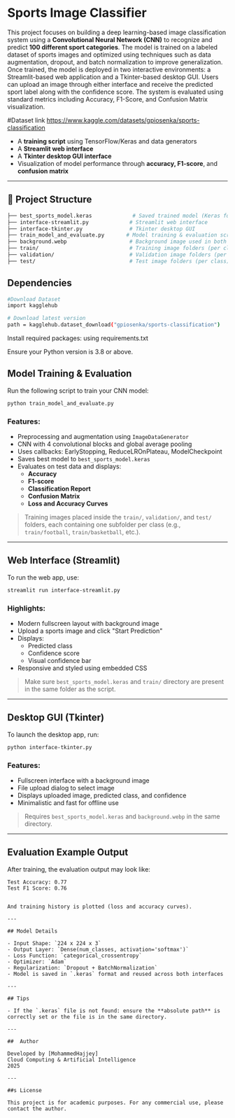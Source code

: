 
# Sports Image Classifier


This project focuses on building a deep learning-based image classification system using a **Convolutional Neural Network (CNN)** to recognize and predict **100 different sport categories**. The model is trained on a labeled dataset of sports images and optimized using techniques such as data augmentation, dropout, and batch normalization to improve generalization. Once trained, the model is deployed in two interactive environments: a Streamlit-based web application and a Tkinter-based desktop GUI. Users can upload an image through either interface and receive the predicted sport label along with the confidence score. The system is evaluated using standard metrics including Accuracy, F1-Score, and Confusion Matrix visualization.

#Dataset link
https://www.kaggle.com/datasets/gpiosenka/sports-classification

- A **training script** using TensorFlow/Keras and data generators
- A **Streamlit web interface**
- A **Tkinter desktop GUI interface**
- Visualization of model performance through **accuracy, F1-score**, and **confusion matrix**

---

## 📁 Project Structure

```bash
├── best_sports_model.keras             # Saved trained model (Keras format)
├── interface-streamlit.py             # Streamlit web interface
├── interface-tkinter.py               # Tkinter desktop GUI
├── train_model_and_evaluate.py       # Model training & evaluation script
├── background.webp                    # Background image used in both interfaces
├── train/                             # Training image folders (per class)
├── validation/                        # Validation image folders (per class)
├── test/                              # Test image folders (per class)
```

##  Dependencies

```bash
#Download Dataset
import kagglehub

# Download latest version
path = kagglehub.dataset_download("gpiosenka/sports-classification")
```

Install required packages: using
requirements.txt

Ensure your Python version is 3.8 or above.


## Model Training & Evaluation

Run the following script to train your CNN model:

```bash
python train_model_and_evaluate.py
```

### Features:
- Preprocessing and augmentation using `ImageDataGenerator`
- CNN with 4 convolutional blocks and global average pooling
- Uses callbacks: EarlyStopping, ReduceLROnPlateau, ModelCheckpoint
- Saves best model to `best_sports_model.keras`
- Evaluates on test data and displays:
  - **Accuracy**
  - **F1-score**
  - **Classification Report**
  - **Confusion Matrix**
  - **Loss and Accuracy Curves**

> Training images placed inside the `train/`, `validation/`, and `test/` folders, each containing one subfolder per class (e.g., `train/football`, `train/basketball`, etc.).

---

## Web Interface (Streamlit)

To run the web app, use:

```bash
streamlit run interface-streamlit.py
```

### Highlights:
- Modern fullscreen layout with background image
- Upload a sports image and click "Start Prediction"
- Displays:
  - Predicted class
  - Confidence score
  - Visual confidence bar
- Responsive and styled using embedded CSS

>  Make sure `best_sports_model.keras` and `train/` directory are present in the same folder as the script.

---

## Desktop GUI (Tkinter)

To launch the desktop app, run:

```bash
python interface-tkinter.py
```

### Features:
- Fullscreen interface with a background image
- File upload dialog to select image
- Displays uploaded image, predicted class, and confidence
- Minimalistic and fast for offline use

> Requires `best_sports_model.keras` and `background.webp` in the same directory.

---

## Evaluation Example Output

After training, the evaluation output may look like:

```
Test Accuracy: 0.77
Test F1 Score: 0.76


And training history is plotted (loss and accuracy curves).

---

## Model Details

- Input Shape: `224 x 224 x 3`
- Output Layer: `Dense(num_classes, activation='softmax')`
- Loss Function: `categorical_crossentropy`
- Optimizer: `Adam`
- Regularization: `Dropout + BatchNormalization`
- Model is saved in `.keras` format and reused across both interfaces

---

## Tips

- If the `.keras` file is not found: ensure the **absolute path** is correctly set or the file is in the same directory.

---

##  Author

Developed by [MohammedHajjey]   
Cloud Computing & Artificial Intelligence  
2025

---

##s License

This project is for academic purposes. For any commercial use, please contact the author.
